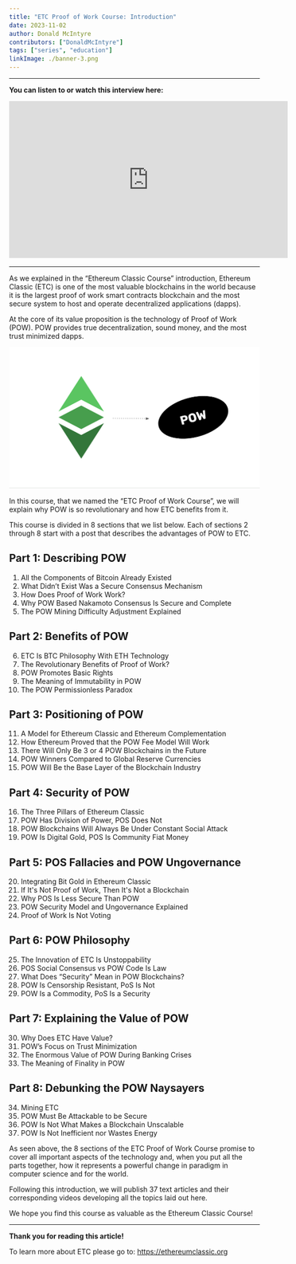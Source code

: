 ```yaml
---
title: "ETC Proof of Work Course: Introduction"
date: 2023-11-02
author: Donald McIntyre
contributors: ["DonaldMcIntyre"]
tags: ["series", "education"]
linkImage: ./banner-3.png
---
```


---
**You can listen to or watch this interview here:**

<iframe width="560" height="315" src="https://www.youtube.com/embed/Spawx6JQrsU?si=NUjznIN5AYYX5gOu" title="YouTube video player" frameborder="0" allow="accelerometer; autoplay; clipboard-write; encrypted-media; gyroscope; picture-in-picture; web-share" allowfullscreen></iframe>

---

As we explained in the “Ethereum Classic Course” introduction, Ethereum Classic (ETC) is one of the most valuable blockchains in the world because it is the largest proof of work smart contracts blockchain and the most secure system to host and operate decentralized applications (dapps).

At the core of its value proposition is the technology of Proof of Work (POW). POW provides true decentralization, sound money, and the most trust minimized dapps. 

![](./1.png)

In this course, that we named the “ETC Proof of Work Course”, we will explain why POW is so revolutionary and how ETC benefits from it.

This course is divided in 8 sections that we list below. Each of sections 2 through 8 start with a post that describes the advantages of POW to ETC.

## Part 1: Describing POW

1. All the Components of Bitcoin Already Existed
2. What Didn’t Exist Was a Secure Consensus Mechanism
3. How Does Proof of Work Work?
4. Why POW Based Nakamoto Consensus Is Secure and Complete
5. The POW Mining Difficulty Adjustment Explained

## Part 2: Benefits of POW

6. ETC Is BTC Philosophy With ETH Technology
7. The Revolutionary Benefits of Proof of Work?
8. POW Promotes Basic Rights
9. The Meaning of Immutability in POW
10. The POW Permissionless Paradox

## Part 3: Positioning of POW

11. A Model for Ethereum Classic and Ethereum Complementation
12. How Ethereum Proved that the POW Fee Model Will Work
13. There Will Only Be 3 or 4 POW Blockchains in the Future
14. POW Winners Compared to Global Reserve Currencies
15. POW Will Be the Base Layer of the Blockchain Industry

## Part 4: Security of POW

16. The Three Pillars of Ethereum Classic
17. POW Has Division of Power, POS Does Not
18. POW Blockchains Will Always Be Under Constant Social Attack
19. POW Is Digital Gold, POS Is Community Fiat Money

## Part 5: POS Fallacies and POW Ungovernance

20. Integrating Bit Gold in Ethereum Classic
21. If It's Not Proof of Work, Then It's Not a Blockchain
22. Why POS Is Less Secure Than POW
23. POW Security Model and Ungovernance Explained
24. Proof of Work Is Not Voting

## Part 6: POW Philosophy

25. The Innovation of ETC Is Unstoppability
26. POS Social Consensus vs POW Code Is Law
27. What Does “Security” Mean in POW Blockchains?
28. POW Is Censorship Resistant, PoS Is Not
29. POW Is a Commodity, PoS Is a Security

## Part 7: Explaining the Value of POW

30. Why Does ETC Have Value?
31. POW’s Focus on Trust Minimization
32. The Enormous Value of POW During Banking Crises
33. The Meaning of Finality in POW

## Part 8: Debunking the POW Naysayers

34. Mining ETC
35. POW Must Be Attackable to be Secure
36. POW Is Not What Makes a Blockchain Unscalable
37. POW Is Not Inefficient nor Wastes Energy

As seen above, the 8 sections of the ETC Proof of Work Course promise to cover all important aspects of the technology and, when you put all the parts together, how it represents a powerful change in paradigm in computer science and for the world.

Following this introduction, we will publish 37 text articles and their corresponding videos developing all the topics laid out here.

We hope you find this course as valuable as the Ethereum Classic Course!

---

**Thank you for reading this article!**

To learn more about ETC please go to: https://ethereumclassic.org
